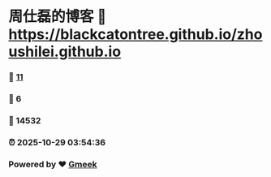 # 周仕磊的博客 :link: https://blackcatontree.github.io/zhoushilei.github.io 
### :page_facing_up: [11](https://blackcatontree.github.io/zhoushilei.github.io/tag.html) 
### :speech_balloon: 6 
### :hibiscus: 14532 
### :alarm_clock: 2025-10-29 03:54:36 
### Powered by :heart: [Gmeek](https://github.com/Meekdai/Gmeek)
